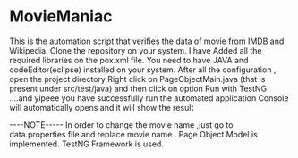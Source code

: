 # MovieManiac
This is the automation script that verifies the data of movie from IMDB and Wikipedia.
Clone the repository on your system.
I have Added all the required libraries on the pox.xml file.
You need to have JAVA and codeEditor(eclipse) installed on your system.
After all the configuration , open the project directory
Right click on PageObjectMain.java (that is present under src/test/java) and then click on option Run with TestNG ....and yipeee you have successfully run the automated application
Console will automatically opens and it will show the result 

----NOTE-----
In order to change the movie name ,just go to data.properties file and replace movie name .
Page Object Model is implemented.
TestNG Framework is used.
